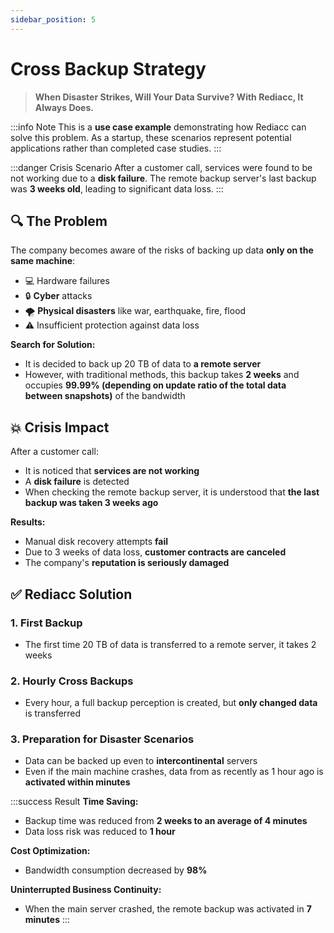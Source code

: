 ```yaml
---
sidebar_position: 5
---
```


# Cross Backup Strategy

> **When Disaster Strikes, Will Your Data Survive? With Rediacc, It Always Does.**

:::info Note
This is a **use case example** demonstrating how Rediacc can solve this problem. As a startup, these scenarios represent potential applications rather than completed case studies.
:::

:::danger Crisis Scenario
After a customer call, services were found to be not working due to a **disk failure**. The remote backup server's last backup was **3 weeks old**, leading to significant data loss.
:::

## 🔍 The Problem

The company becomes aware of the risks of backing up data **only on the same machine**:
* 💻 Hardware failures
* 🔒 **Cyber** attacks
* 🌪️ **Physical disasters** like war, earthquake, fire, flood
* ⚠️ Insufficient protection against data loss

**Search for Solution:**
* It is decided to back up 20 TB of data to **a remote server**
* However, with traditional methods, this backup takes **2 weeks** and occupies **99.99% (depending on update ratio of the total data between snapshots)** of the bandwidth

## 💥 Crisis Impact

After a customer call:
* It is noticed that **services are not working**
* A **disk failure** is detected
* When checking the remote backup server, it is understood that **the last backup was taken 3 weeks ago**

**Results:**
* Manual disk recovery attempts **fail**
* Due to 3 weeks of data loss, **customer contracts are canceled**
* The company's **reputation is seriously damaged**

## ✅ Rediacc Solution

### 1. **First Backup**
* The first time 20 TB of data is transferred to a remote server, it takes 2 weeks

### 2. **Hourly Cross Backups**
* Every hour, a full backup perception is created, but **only changed data** is transferred

### 3. **Preparation for Disaster Scenarios**
* Data can be backed up even to **intercontinental** servers
* Even if the main machine crashes, data from as recently as 1 hour ago is **activated within minutes**

:::success Result
**Time Saving:**
* Backup time was reduced from **2 weeks to an average of 4 minutes**
* Data loss risk was reduced to **1 hour**

**Cost Optimization:**
* Bandwidth consumption decreased by **98%**

**Uninterrupted Business Continuity:**
* When the main server crashed, the remote backup was activated in **7 minutes**
:::
